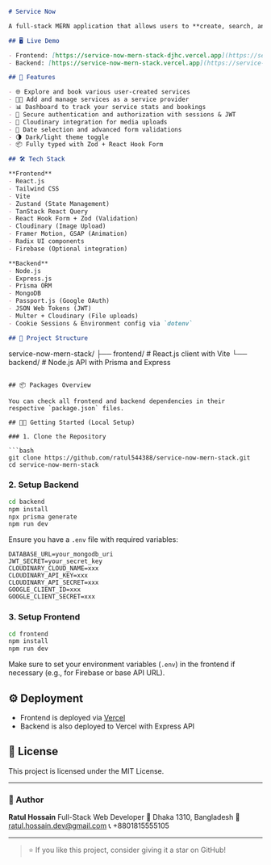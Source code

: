 ```markdown
# Service Now

A full-stack MERN application that allows users to **create, search, and book a wide variety of custom services** — from home cleaning to any service imaginable. The app also includes **dashboard analytics** for service providers, user authentication, and a smooth UI experience using modern tech stacks.

## 🖥️ Live Demo

- Frontend: [https://service-now-mern-stack-djhc.vercel.app](https://service-now-mern-stack-djhc.vercel.app)
- Backend: [https://service-now-mern-stack.vercel.app](https://service-now-mern-stack.vercel.app)

## 🚀 Features

- 🌐 Explore and book various user-created services
- 🧑‍💼 Add and manage services as a service provider
- 📊 Dashboard to track your service stats and bookings
- 🔐 Secure authentication and authorization with sessions & JWT
- 📁 Cloudinary integration for media uploads
- 📅 Date selection and advanced form validations
- 🌗 Dark/light theme toggle
- 📦 Fully typed with Zod + React Hook Form

## 🛠️ Tech Stack

**Frontend**  
- React.js  
- Tailwind CSS  
- Vite  
- Zustand (State Management)  
- TanStack React Query  
- React Hook Form + Zod (Validation)  
- Cloudinary (Image Upload)  
- Framer Motion, GSAP (Animation)  
- Radix UI components  
- Firebase (Optional integration)  

**Backend**  
- Node.js  
- Express.js  
- Prisma ORM  
- MongoDB  
- Passport.js (Google OAuth)  
- JSON Web Tokens (JWT)  
- Multer + Cloudinary (File uploads)  
- Cookie Sessions & Environment config via `dotenv`

## 📁 Project Structure

```

service-now-mern-stack/
├── frontend/         # React.js client with Vite
└── backend/          # Node.js API with Prisma and Express

````

## 📦 Packages Overview

You can check all frontend and backend dependencies in their respective `package.json` files.

## 🧑‍💻 Getting Started (Local Setup)

### 1. Clone the Repository

```bash
git clone https://github.com/ratul544388/service-now-mern-stack.git
cd service-now-mern-stack
````

### 2. Setup Backend

```bash
cd backend
npm install
npx prisma generate
npm run dev
```

Ensure you have a `.env` file with required variables:

```
DATABASE_URL=your_mongodb_uri
JWT_SECRET=your_secret_key
CLOUDINARY_CLOUD_NAME=xxx
CLOUDINARY_API_KEY=xxx
CLOUDINARY_API_SECRET=xxx
GOOGLE_CLIENT_ID=xxx
GOOGLE_CLIENT_SECRET=xxx
```

### 3. Setup Frontend

```bash
cd frontend
npm install
npm run dev
```

Make sure to set your environment variables (`.env`) in the frontend if necessary (e.g., for Firebase or base API URL).

## ⚙️ Deployment

* Frontend is deployed via [Vercel](https://vercel.com)
* Backend is also deployed to Vercel with Express API

## 📄 License

This project is licensed under the MIT License.

---

### 👤 Author

**Ratul Hossain**
Full-Stack Web Developer
📍 Dhaka 1310, Bangladesh
📧 [ratul.hossain.dev@gmail.com](mailto:ratul.hossain.dev@gmail.com)
📞 +8801815555105

---

> ⭐ If you like this project, consider giving it a star on GitHub!

```
